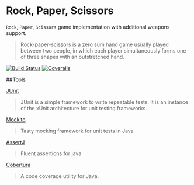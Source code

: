 Rock, Paper, Scissors
================================

`Rock`, `Paper`, `Scissors` game implementation with additional weapons support.

>Rock-paper-scissors is a zero sum hand game usually played between two people, in which each player simultaneously forms one of three shapes with an outstretched hand. 


[![Build Status](https://travis-ci.org/ziyasal/rospock.svg)](https://travis-ci.org/ziyasal/rospock) [![Coveralls](https://coveralls.io/repos/ziyasal/rospock/badge.svg?branch=master&service=github)](https://coveralls.io/github/ziyasal/rospock?branch=master)

##Tools

[JUnit](http://junit.org/)
>JUnit is a simple framework to write repeatable tests. It is an instance of the xUnit architecture for unit testing frameworks.

[Mockito](http://mockito.org/)
> Tasty mocking framework for unit tests in Java

[AssertJ](http://joel-costigliola.github.io/assertj/)
>Fluent assertions for java

[Cobertura](http://cobertura.github.io/cobertura/)
>A code coverage utility for Java.
